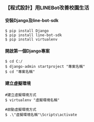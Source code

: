 ### 【程式設計】用LINEBot改善校園生活
#### 安裝Django及line-bot-sdk
```
$ pip install Django
$ pip install line-bot-sdk
$ pip install virtualenv
```
#### 開啟第一個Django專案
```
$ cd C:/
$ django-admin startproject "專案名稱"
$ cd "專案名稱"
```
#### 建立虛擬環境
```
#建立虛擬環境方式
$ virtualenv "虛擬環境名稱"

#啟動虛擬環境方式
$ .\"虛擬環境名稱"\Scripts\activate
